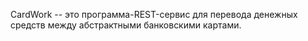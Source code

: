 
CardWork -- это программа-REST-сервис для перевода денежных средств между абстрактными банковскими картами.   